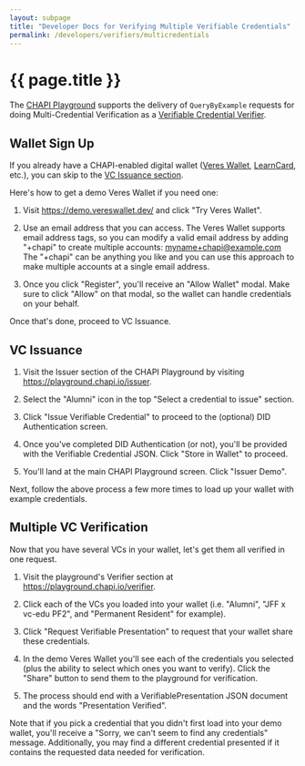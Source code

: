 ```yaml
---
layout: subpage
title: "Developer Docs for Verifying Multiple Verifiable Credentials"
permalink: /developers/verifiers/multicredentials
---
```

# {{ page.title }}

The [CHAPI Playground](https://playground.chapi.io/) supports the delivery of
`QueryByExample` requests for doing Multi-Credential Verification as a
[Verifiable Credential Verifier](./).

## Wallet Sign Up
If you already have a CHAPI-enabled digital wallet ([Veres Wallet](https://demo.vereswallet.dev/), [LearnCard](https://learncard.app/), etc.), you can skip to the [VC Issuance section](#vc-issuance).

Here's how to get a demo Veres Wallet if you need one:

1. Visit <https://demo.vereswallet.dev/> and click "Try Veres Wallet".

2. Use an email address that you can access. The Veres Wallet supports email address tags, so you can modify a valid email address by adding "+chapi" to create multiple accounts: myname+chapi@example.com The "+chapi" can be anything you like and you can use this approach to make multiple accounts at a single email address.

3. Once you click "Register", you'll receive an "Allow Wallet" modal. Make sure to click "Allow" on that modal, so the wallet can handle credentials on your behalf.

Once that's done, proceed to VC Issuance.

## VC Issuance

1. Visit the Issuer section of the CHAPI Playground by visiting <https://playground.chapi.io/issuer>.

2. Select the "Alumni" icon in the top "Select a credential to issue" section.

3. Click "Issue Verifiable Credential" to proceed to the (optional) DID Authentication screen.

4. Once you've completed DID Authentication (or not), you'll be provided with the Verifiable Credential JSON. Click "Store in Wallet" to proceed.

5. You'll land at the main CHAPI Playground screen. Click "Issuer Demo".

Next, follow the above process a few more times to load up your wallet with example credentials.

## Multiple VC Verification

Now that you have several VCs in your wallet, let's get them all verified in one request.

1. Visit the playground's Verifier section at <https://playground.chapi.io/verifier>.

2. Click each of the VCs you loaded into your wallet (i.e. "Alumni", "JFF x vc-edu PF2", and "Permanent Resident" for example).

3. Click "Request Verifiable Presentation" to request that your wallet share these credentials.

4. In the demo Veres Wallet you'll see each of the credentials you selected (plus the ability to select which ones you want to verify). Click the "Share" button to send them to the playground for verification.

5. The process should end with a VerifiablePresentation JSON document and the words "Presentation Verified".

Note that if you pick a credential that you didn't first load into your demo wallet, you'll receive a "Sorry, we can't seem to find any credentials" message. Additionally, you may find a different credential presented if it contains the requested data needed for verification.
